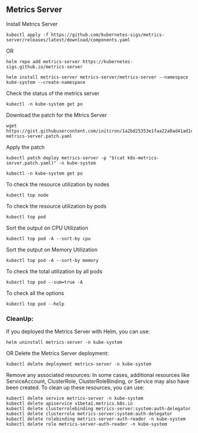 ## Metrics Server

Install Metrics Server 

```
kubectl apply -f https://github.com/kubernetes-sigs/metrics-server/releases/latest/download/components.yaml
```
OR 
```
helm repo add metrics-server https://kubernetes-sigs.github.io/metrics-server
```
```
helm install metrics-server metrics-server/metrics-server --namespace kube-system --create-namespace
```
Check the status of the metrics server
```
kubectl -n kube-system get po
```
Download the patch for the Mtrics Server
```
wget https://gist.githubusercontent.com/initcron/1a2bd25353e1faa22a0ad41ad1c01b62/raw/008e23f9fbf4d7e2cf79df1dd008de2f1db62a10/k8s-metrics-server.patch.yaml
```
Apply the patch
```
kubectl patch deploy metrics-server -p "$(cat k8s-metrics-server.patch.yaml)" -n kube-system
```
```
kubectl -n kube-system get po
```
To check the resource utilization by nodes
```
kubectl top node
```
To check the resource utilization by pods
```
kubectl top pod
```
Sort the output on CPU Utilization
```
kubectl top pod -A --sort-by cpu
```
Sort the output on Memory Utilization
```
kubectl top pod -A --sort-by memory
```
To check the total utilization by all pods
```
kubectl top pod --sum=true -A
```
To check all the options
```
kubectl top pod --help
```
### CleanUp:
If you deployed the Metrics Server with Helm, you can use:
```
helm uninstall metrics-server -n kube-system
```
OR
Delete the Metrics Server deployment:
```
kubectl delete deployment metrics-server -n kube-system
```
Remove any associated resources: In some cases, additional resources like ServiceAccount, ClusterRole, ClusterRoleBinding, or Service may also have been created. To clean up these resources, you can use:
```
kubectl delete service metrics-server -n kube-system
kubectl delete apiservice v1beta1.metrics.k8s.io
kubectl delete clusterrolebinding metrics-server:system:auth-delegator
kubectl delete clusterrole metrics-server:system:auth-delegator
kubectl delete rolebinding metrics-server-auth-reader -n kube-system
kubectl delete role metrics-server-auth-reader -n kube-system
```

